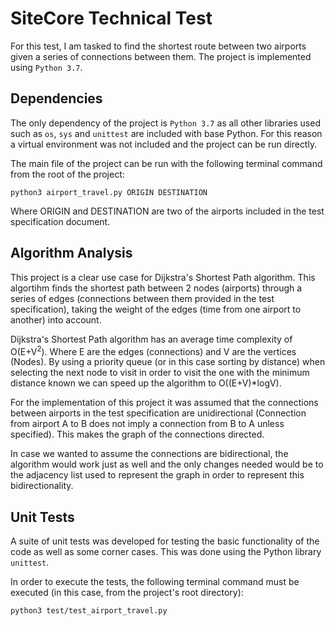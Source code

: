 # SiteCore Technical Test

For this test, I am tasked to find the shortest route between two airports given a series of connections between them. The project is implemented using `Python 3.7`.

## Dependencies

The only dependency of the project is `Python 3.7` as all other libraries used such as `os`, `sys` and `unittest` are included with base Python. For this reason a virtual environment was not included and the project can be run directly.

The main file of the project can be run with the following terminal command from the root of the project:

```
python3 airport_travel.py ORIGIN DESTINATION
```

Where ORIGIN and DESTINATION are two of the airports included in the test specification document.

## Algorithm Analysis

This project is a clear use case for Dijkstra's Shortest Path algorithm. This algortihm finds the shortest path between 2 nodes (airports) through a series of edges (connections between them provided in the test specification), taking the weight of the edges (time from one airport to another) into account.

Dijkstra's Shortest Path algorithm has an average time complexity of O(E+V<sup>2</sup>). Where E are the edges (connections) and V are the vertices (Nodes). By using a priority queue (or in this case sorting by distance) when selecting the next node to visit in order to visit the one with the minimum distance known we can speed up the algorithm to O((E+V)\*logV).

For the implementation of this project it was assumed that the connections between airports in the test specification are unidirectional (Connection from airport A to B does not imply a connection from B to A unless specified). This makes the graph of the connections directed.

In case we wanted to assume the connections are bidirectional, the algorithm would work just as well and the only changes needed would be to the adjacency list used to represent the graph in order to represent this bidirectionality.

## Unit Tests

A suite of unit tests was developed for testing the basic functionality of the code as well as some corner cases. This was done using the Python library `unittest`.

In order to execute the tests, the following terminal command must be executed (in this case, from the project's root directory):

```
python3 test/test_airport_travel.py
```

